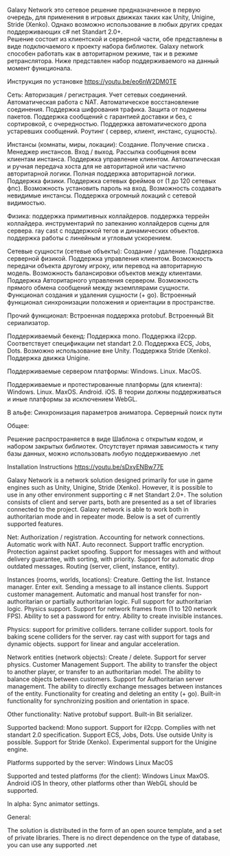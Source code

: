 Galaxy Network это сетевое решение предназначенное в первую очередь, для применения в игровых движках таких как Unity, Unigine, Stride (Xenko). Однако возможно использование в любых других средах поддерживающих c# net Standart 2.0+.  
Решение состоит из клиентской и серверной части, обе представлены в виде подключаемого к проекту набора библиотек.  Galaxy network способен работать как в авторитарном режиме, так и в режиме ретранслятора.  Ниже представлен набор поддерживаемого на данный момент функционала.

Инструкция по установке https://youtu.be/eo6nW2DM0TE

Сеть:
Авторизация / регистрация.
Учет сетевых соединений.
Автоматическая работа с NAT.
Автоматическое восстановление соединения.
Поддержка шифрования трафика.
Защита от подмены пакетов.
Поддержка сообщений с гарантией доставки и без, с сортировкой, с очередностью.
Поддержка автоматического дропа устаревших сообщений.
Роутинг ( сервер, клиент, инстанс, сущность).

Инстансы (комнаты, миры, локации):
Создание. 
Получение списка . 
Менеджер инстансов.
Вход / выход.
Рассылка сообщения всем клиентам инстанса.
Поддержка управление клиентом.
Автоматическая и ручная передача хоста для не авторитарной или частично авторитарной логики.
Полная поддержка авторитарной логики.
Поддержка физики.
Поддержка сетевых фреймов от (1 до 120 сетевых фпс).
Возможность установить пароль на вход.
Возможность создавать невидимые инстансы.
Поддержка огромный локаций с сетевой видимостью.


Физика:
поддержка примитивных коллайдеров.
поддержка террейн коллайдера.
инструментарий по запеканию коллайдеров сцены для сервера.
ray cast с поддержкой тегов и динамических объектов.
поддержка работы с линейным и угловым ускорением.

Сетевые сущности (сетевые объекты):
Создание / удаление.
Поддержка серверной физикой.
Поддержка управления клиентом.
Возможность передачи объекта другому игроку, или перевод на авторитарную модель.
Возможность балансировки объектов между клиентами.
Поддержка Авторитарного управления сервером.
Возможность прямого обмена сообщений между экземплярами сущности.
Функционал создания и удаления сущности (+ go).
Встроенный функционал синхронизации положения и ориентации в пространстве.

Прочий функционал:
Встроенная поддержка protobuf.
Встроенный Bit сериализатор.

Поддерживаемый бекенд:
Поддержка mono.
Поддержка il2cpp.
Соответствует спецификации net standart 2.0.
Поддержка ECS, Jobs, Dots.
Возможно использование вне Unity.
Поддержка Stride (Xenko).
Поддержка движка Unigine.

Поддерживаемые сервером платформы:
Windows.
Linux.
MacOS.

 Поддерживаемые и протестированные платформы (для клиента):
Windows.
Linux.
MaxOS.
Android.
iOS.
 В теории должны поддерживаться и иные платформы за исключением WebGL.

В альфе:
Синхронизация параметров аниматора.
Серверный поиск пути

Общее:

Решение распространяется в виде Шаблона с открытым кодом, и набором закрытых библиотек.
Отсутствует прямая зависимость к типу базы данных, можно использовать любую поддерживаемую .net



Installation Instructions 
https://youtu.be/sDxyENBw77E

Galaxy Network is a network solution designed primarily for use in game engines such as Unity, Unigine, Stride (Xenko). However, it is possible to use in any other environment supporting c # net Standart 2.0+.
The solution consists of client and server parts, both are presented as a set of libraries connected to the project. Galaxy network is able to work both in authoritarian mode and in repeater mode. Below is a set of currently supported features.



Net:
Authorization / registration.
Accounting for network connections.
Automatic work with NAT.
Auto reconnect.
Support traffic encryption.
Protection against packet spoofing.
Support for messages with and without delivery guarantee, with sorting, with priority.
Support for automatic drop outdated messages.
Routing (server, client, instance, entity).

Instances (rooms, worlds, locations):
Creature.
Getting the list.
Instance manager.
Enter exit.
Sending a message to all instance clients.
Support customer management.
Automatic and manual host transfer for non-authoritarian or partially authoritarian logic.
Full support for authoritarian logic.
Physics support.
Support for network frames from (1 to 120 network FPS).
Ability to set a password for entry.
Ability to create invisible instances.


Physics:
support for primitive colliders.
terrane collider support.
tools for baking scene colliders for the server.
ray cast with support for tags and dynamic objects.
support for linear and angular acceleration.

Network entities (network objects):
Create / delete.
Support for server physics.
Customer Management Support.
The ability to transfer the object to another player, or transfer to an authoritarian model.
The ability to balance objects between customers.
Support for Authoritarian server management.
The ability to directly exchange messages between instances of the entity.
Functionality for creating and deleting an entity (+ go).
Built-in functionality for synchronizing position and orientation in space.

Other functionality:
Native protobuf support.
Built-in Bit serializer.

Supported backend:
Mono support.
Support for il2cpp.
Complies with net standart 2.0 specification.
Support ECS, Jobs, Dots.
Use outside Unity is possible.
Support for Stride (Xenko).
Experimental support for the Unigine engine.

Platforms supported by the server:
Windows
Linux
MacOS

 Supported and tested platforms (for the client):
Windows
Linux
MaxOS.
Android
iOS
 In theory, other platforms other than WebGL should be supported.

In alpha:
Sync animator settings.

General:

The solution is distributed in the form of an open source template, and a set of private libraries.
There is no direct dependence on the type of database, you can use any supported .net
